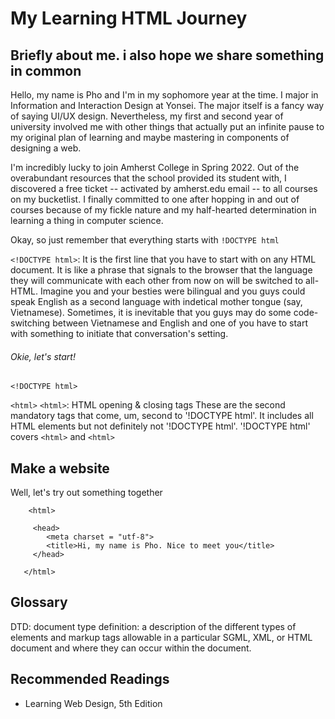 # My Learning HTML Journey

## Briefly about me. i also hope we share something in common
Hello, my name is Pho and I'm in my sophomore year at the time. I major in Information and Interaction Design at Yonsei. The major itself is a fancy way of saying UI/UX design. Nevertheless, my first and second year of university involved me with other things that actually put an infinite pause to my original plan of learning and maybe mastering in components of designing a web.

I'm incredibly lucky to join Amherst College in Spring 2022. Out of the overabundant resources that the school provided its student with, I discovered a free ticket -- activated by amherst.edu email -- to all courses on my bucketlist. I finally committed to one after hopping in and out of courses because of my fickle nature and my half-hearted determination in learning a thing in computer science.



Okay, so just remember that everything starts with `!DOCTYPE html`

`<!DOCTYPE html>`: It is the first line that you have to start with on any HTML document. It is like a phrase that signals to the browser that the language they will communicate with each other from now on will be switched to all-HTML. Imagine you and your besties were bilingual and you guys could speak English as a second language with indetical mother tongue (say, Vietnamese). Sometimes, it is inevitable that you guys may do some code-switching between Vietnamese and English and one of you have to start with something to initiate that conversation's setting.

###### Okie, let's start!

```<!DOCTYPE html>```

`<html>` `<html>`: HTML opening & closing tags
These are the second mandatory tags that come, um, second to '!DOCTYPE html'. It includes all HTML elements but not definitely not '!DOCTYPE html'. '!DOCTYPE html' covers `<html>` and `<html>`


## Make a website
Well, let's try out something together

```<!DOCTYPE html>
    <html>
    
     <head>
        <meta charset = "utf-8">
        <title>Hi, my name is Pho. Nice to meet you</title>
     </head>
 
   </html>
```
## Glossary

DTD: document type definition: a description of the different types of elements and markup tags allowable in a particular SGML, XML, or HTML document and where they can occur within the document.

## Recommended Readings
- Learning Web Design, 5th Edition
